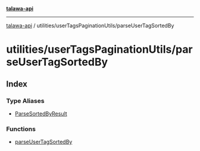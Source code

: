 [**talawa-api**](../../../README.md)

***

[talawa-api](../../../modules.md) / utilities/userTagsPaginationUtils/parseUserTagSortedBy

# utilities/userTagsPaginationUtils/parseUserTagSortedBy

## Index

### Type Aliases

- [ParseSortedByResult](type-aliases/ParseSortedByResult.md)

### Functions

- [parseUserTagSortedBy](functions/parseUserTagSortedBy.md)
